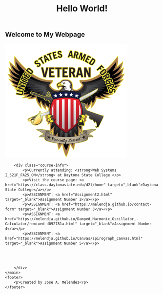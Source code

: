 
<body>
    <header>
        <h1>Hello World!</h1>
    </header>
    <main>
        <h2>Welcome to My Webpage</h2>
        <img src="https://raw.githubusercontent.com/Melendja/JMelend/main/VeteranImg.png" alt="Veteran Logo">

        
        <div class="course-info">
            <p>Currently attending: <strong>Web Systems I_521F_FA25_ON</strong> at Daytona State College.</p>
            <p>Visit the course page: <a href="https://class.daytonastate.edu/d2l/home" target="_blank">Daytona State College</a></p>
            <p>ASSIGNMENT: <a href="Assignment2.html" target="_blank">Assignment Number 2</a></p>
            <p>ASSIGNMENT: <a href="https://melendja.github.io/contact-form" target="_blank">Assignment Number 3</a></p>
            <p>ASSIGNMENT: <a href="https://melendja.github.io/Damped_Harmonic_Oscillator_-Calculator/remixed-d092781a.html" target="_blank">Assignment Number 4</a></p>
            <p>ASSIGNMENT: <a href="https://melendja.github.io/Canvas/spirograph_canvas.html" target="_blank">Assignment Number 5</a></p>


            
            
        </div>
    </main>
    <footer>
        <p>Created by Jose A. Melendez</p>
    </footer>
</body>

